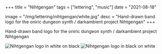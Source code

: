 +++
title = "Nihtgengan"
tags = ["lettering", "music"]
date = "2021-08-18"

image = "/img/lettering/nihtgengan/white.jpg"
desc = "Hand-drawn band logo for the oniric dungeon synth / darkambient project Nihtgengan"
+++

Hand-drawn band logo for the oniric dungeon synth / darkambient project Nihtgengan

![Nihtgengan logo in white on black](/img/lettering/nihtgengan/black.jpg "Nihtgengan logo in white on black")
![Nihtgengan logo in black on white](/img/lettering/nihtgengan/white.jpg "Nihtgengan logo in black on white")
